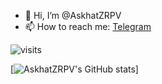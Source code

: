 - 👋 Hi, I’m @AskhatZRPV
- 📫 How to reach me: [Telegram](https://t.me/askzrpv)


![visits](https://count.getloli.com/get/@AskhatZRPV?theme=rule34)


[![AskhatZRPV's GitHub stats](https://github-readme-stats.vercel.app/api?username=askhatzrpv&show_icons=true&theme=radical)]

<!---
AskhatZRPV/AskhatZRPV is a ✨ special ✨ repository because its `README.md` (this file) appears on your GitHub profile.
You can click the Preview link to take a look at your changes.
--->

